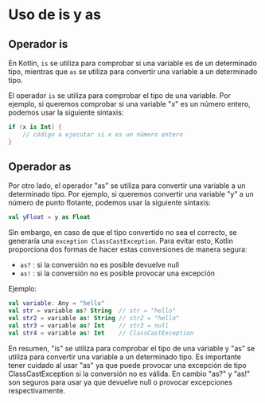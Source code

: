 # Uso de is y as

## Operador is

En Kotlin, `is` se utiliza para comprobar si una variable es de un determinado tipo, mientras que `as` se utiliza para convertir una variable a un determinado tipo.

El operador `is` se utiliza para comprobar el tipo de una variable. Por ejemplo, si queremos comprobar si una variable "x" es un número entero, podemos usar la siguiente sintaxis:

```kotlin
if (x is Int) {
    // código a ejecutar si x es un número entero
}
```

## Operador as

Por otro lado, el operador "as" se utiliza para convertir una variable a un determinado tipo. Por ejemplo, si queremos convertir una variable "y" a un número de punto flotante, podemos usar la siguiente sintaxis:

```kotlin
val yFloat = y as Float
```

Sin embargo, en caso de que el tipo convertido no sea el correcto, se generaría una `exception ClassCastException`. Para evitar esto, Kotlin proporciona dos formas de hacer estas conversiones de manera segura:

* `as?` : si la conversión no es posible devuelve null
* `as!` : si la conversión no es posible provocar una excepción

Ejemplo:

```kotlin
val variable: Any = "hello"
val str = variable as? String  // str = "hello"
val str2 = variable as! String // str2 = "hello"
val str3 = variable as? Int    // str3 = null
val str4 = variable as! Int    // ClassCastException
```

En resumen, "is" se utiliza para comprobar el tipo de una variable y "as" se utiliza para convertir una variable a un determinado tipo. Es importante tener cuidado al usar "as" ya que puede provocar una excepción de tipo ClassCastException si la conversión no es válida. En cambio "as?" y "as!" son seguros para usar ya que devuelve null o provocar excepciones respectivamente.
